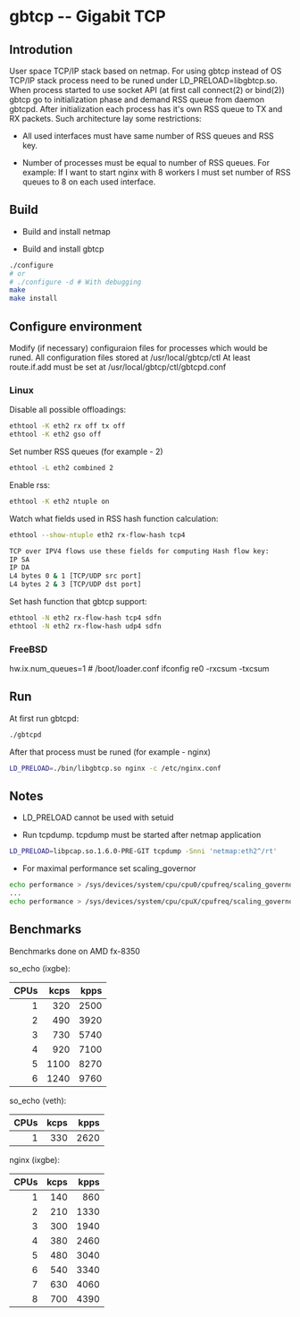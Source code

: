# gbtcp -- Gigabit TCP 

## Introdution
User space TCP/IP stack based on netmap.
For using gbtcp instead of OS TCP/IP stack process need
to be runed under LD_PRELOAD=libgbtcp.so.
When process started to use socket API (at first call connect(2) or bind(2))
gbtcp go to initialization phase and demand RSS queue from daemon gbtcpd.
After initialization each process has it's own RSS queue to TX and RX packets.
Such architecture lay some restrictions:
* All used interfaces must have same number of RSS queues and RSS key.

* Number of processes must be equal to number of RSS queues.
  For example:
  If I want to start nginx with 8 workers I must set number of RSS queues
  to 8 on each used interface.

## Build
- Build and install netmap

- Build and install gbtcp
```bash
./configure
# or
# ./configure -d # With debugging
make
make install
```

## Configure environment

Modify (if necessary) configuraion files for processes which would be runed.
All configuration files stored at /usr/local/gbtcp/ctl
At least route.if.add must be set at /usr/local/gbtcp/ctl/gbtcpd.conf

### Linux

Disable all possible offloadings:
```bash
ethtool -K eth2 rx off tx off
ethtool -K eth2 gso off
```
Set number RSS queues (for example - 2)
```bash
ethtool -L eth2 combined 2
```
Enable rss:
```bash
ethtool -K eth2 ntuple on
```
Watch what fields used in RSS hash function calculation:
```bash
ethtool --show-ntuple eth2 rx-flow-hash tcp4

TCP over IPV4 flows use these fields for computing Hash flow key:
IP SA
IP DA
L4 bytes 0 & 1 [TCP/UDP src port]
L4 bytes 2 & 3 [TCP/UDP dst port]
```
Set hash function that gbtcp support:
```bash
ethtool -N eth2 rx-flow-hash tcp4 sdfn
ethtool -N eth2 rx-flow-hash udp4 sdfn
```

### FreeBSD
hw.ix.num_queues=1 # /boot/loader.conf
ifconfig re0 -rxcsum -txcsum

## Run
At first run gbtcpd:
```bash
./gbtcpd
```
After that process must be runed (for example - nginx)
```bash
LD_PRELOAD=./bin/libgbtcp.so nginx -c /etc/nginx.conf
```

## Notes
* LD_PRELOAD cannot be used with setuid

* Run tcpdump. tcpdump must be started after netmap application
```bash
LD_PRELOAD=libpcap.so.1.6.0-PRE-GIT tcpdump -Snni 'netmap:eth2^/rt'
```

* For maximal performance set scaling_governor
```bash
echo performance > /sys/devices/system/cpu/cpu0/cpufreq/scaling_governor
...
echo performance > /sys/devices/system/cpu/cpuX/cpufreq/scaling_governor

```

## Benchmarks

Benchmarks done on AMD fx-8350

so_echo (ixgbe):

|CPUs|kcps |kpps |
| -: | --: | --: |
| 1  |  320| 2500|
| 2  |  490| 3920|
| 3  |  730| 5740|
| 4  |  920| 7100|
| 5  | 1100| 8270|
| 6  | 1240| 9760|

so_echo (veth):

|CPUs|kcps |kpps |
| -: | --: | --: |
| 1  |  330| 2620|

nginx (ixgbe):

|CPUs|kcps|kpps|
| -: | -: | -: |
| 1  | 140| 860|
| 2  | 210|1330|
| 3  | 300|1940|
| 4  | 380|2460|
| 5  | 480|3040|
| 6  | 540|3340|
| 7  | 630|4060|
| 8  | 700|4390|
